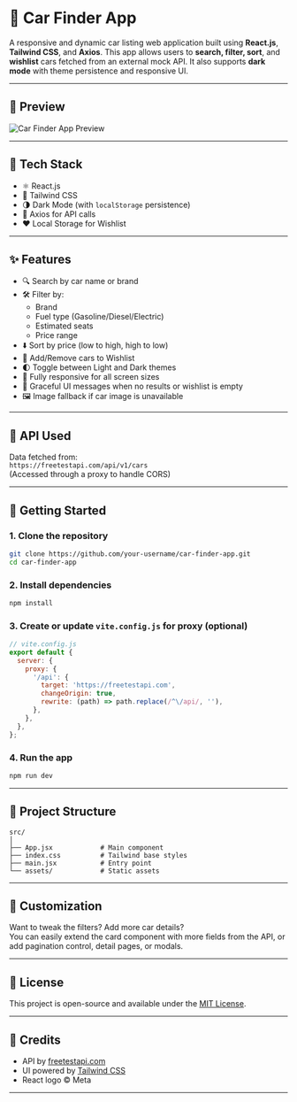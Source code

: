 
# 🚗 Car Finder App

A responsive and dynamic car listing web application built using **React.js**, **Tailwind CSS**, and **Axios**. This app allows users to **search, filter, sort**, and **wishlist** cars fetched from an external mock API. It also supports **dark mode** with theme persistence and responsive UI.

---

## 📸 Preview

![Car Finder App Preview](https://dummyimage.com/800x400/ccc/000&text=Preview+Screenshot)

---

## 🧰 Tech Stack

- ⚛️ React.js
- 🎨 Tailwind CSS
- 🌗 Dark Mode (with `localStorage` persistence)
- 🔁 Axios for API calls
- ❤️ Local Storage for Wishlist

---

## ✨ Features

- 🔍 Search by car name or brand
- 🛠 Filter by:
  - Brand
  - Fuel type (Gasoline/Diesel/Electric)
  - Estimated seats
  - Price range
- ⬇️ Sort by price (low to high, high to low)
- 🤍 Add/Remove cars to Wishlist
- 🌓 Toggle between Light and Dark themes
- 📱 Fully responsive for all screen sizes
- 🚫 Graceful UI messages when no results or wishlist is empty
- 🖼️ Image fallback if car image is unavailable

---

## 🔗 API Used

Data fetched from:  
`https://freetestapi.com/api/v1/cars`  
(Accessed through a proxy to handle CORS)

---

## 🚀 Getting Started

### 1. Clone the repository

```bash
git clone https://github.com/your-username/car-finder-app.git
cd car-finder-app
```

### 2. Install dependencies

```bash
npm install
```

### 3. Create or update `vite.config.js` for proxy (optional)

```js
// vite.config.js
export default {
  server: {
    proxy: {
      '/api': {
        target: 'https://freetestapi.com',
        changeOrigin: true,
        rewrite: (path) => path.replace(/^\/api/, ''),
      },
    },
  },
};
```

### 4. Run the app

```bash
npm run dev
```

---

## 🧪 Project Structure

```
src/
│
├── App.jsx            # Main component
├── index.css          # Tailwind base styles
├── main.jsx           # Entry point
└── assets/            # Static assets
```

---

## 🧱 Customization

Want to tweak the filters? Add more car details?  
You can easily extend the card component with more fields from the API, or add pagination control, detail pages, or modals.

---

## 📄 License

This project is open-source and available under the [MIT License](LICENSE).

---

## 🙏 Credits

- API by [freetestapi.com](https://freetestapi.com/)
- UI powered by [Tailwind CSS](https://tailwindcss.com/)
- React logo © Meta

---
